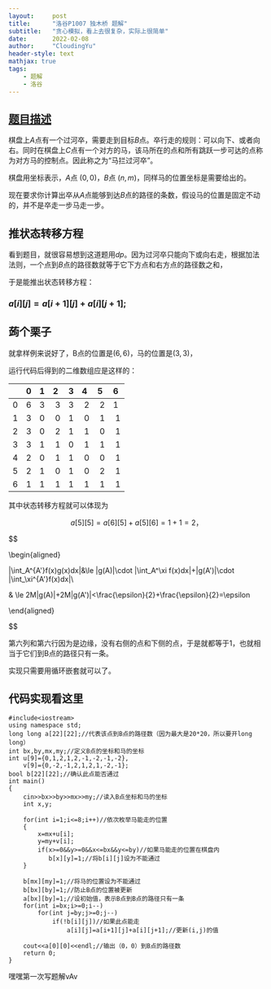 ```yaml
---
layout:     post
title:      "洛谷P1007 独木桥 题解"
subtitle:   "贪心模拟，看上去很复杂，实际上很简单"
date:       2022-02-08
author:     "CloudingYu"
header-style: text
mathjax: true
tags:
    - 题解
    - 洛谷
---
```

## [题目描述](https://www.luogu.com.cn/problem/P1002)

棋盘上$A$点有一个过河卒，需要走到目标$B$点。卒行走的规则：可以向下、或者向右。同时在棋盘上$C$点有一个对方的马，该马所在的点和所有跳跃一步可达的点称为对方马的控制点。因此称之为“马拦过河卒”。

棋盘用坐标表示，$A$点 $(0,0)$，$B$点 $(n,m)$，同样马的位置坐标是需要给出的。

现在要求你计算出卒从$A$点能够到达$B$点的路径的条数，假设马的位置是固定不动的，并不是卒走一步马走一步。

## 推状态转移方程
看到题目，就很容易想到这道题用$dp$。因为过河卒只能向下或向右走，根据加法法则，一个点到$B$点的路径数就等于它下方点和右方点的路径数之和，

于是能推出状态转移方程：
### $a [ i ][ j ] = a [ i+1 ][ j ] + a [ i ][ j+1 ];$

## 蒟个栗子
就拿样例来说好了，B点的位置是$(6,6)$，马的位置是$(3,3)$，

运行代码后得到的二维数组应是这样的：

|   | 0 | 1 | 2 | 3 | 4 | 5 | 6 |
| -----------: | -----------: | -----------: | -----------: | -----------: | -----------: | -----------: | -----------: |
| 0 | 6 | 3 | 3 | 3 | 2 | 2 | 1 |
| 1 | 3 | 0 | 0 | 1 | 0 | 1 | 1 |
| 2 | 3 | 0 | 2 | 1 | 1 | 0 | 1 |
| 3 | 3 | 1 | 1 | 0 | 1 | 1 | 1 |
| 4 | 2 | 0 | 1 | 1 | 0 | 0 | 1 |
| 5 | 2 | 1 | 0 | 1 | 0 | 2 | 1 |
| 6 | 1 | 1 | 1 | 1 | 1 | 1 | 1 |

其中状态转移方程就可以体现为

$$
a [ 5 ][ 5 ] = a [ 6 ][ 5 ] + a [ 5 ][ 6 ] = 1 + 1 = 2，
$$



$$

  

\begin{aligned}

  

|\int_A^{A'}f(x)g(x)dx|&\le |g(A)|\cdot |\int_A^\xi f(x)dx|+|g(A')|\cdot |\int_\xi^{A'}f(x)dx|\\

  

& \le 2M|g(A)|+2M|g(A')|<\frac{\epsilon}{2}+\frac{\epsilon}{2}=\epsilon

  

\end{aligned}

  

$$

第六列和第六行因为是边缘，没有右侧的点和下侧的点，于是就都等于1，也就相当于它们到B点的路径只有一条。

实现只需要用循环嵌套就可以了。


## 代码实现看这里

```
#include<iostream>
using namespace std;
long long a[22][22];//代表该点到B点的路径数（因为最大是20*20，所以要开long long）
int bx,by,mx,my;//定义B点的坐标和马的坐标
int u[9]={0,1,2,1,2,-1,-2,-1,-2},
    v[9]={0,-2,-1,2,1,2,1,-2,-1};
bool b[22][22];//确认此点能否通过
int main()
{
    cin>>bx>>by>>mx>>my;//读入B点坐标和马的坐标
    int x,y;
    
    for(int i=1;i<=8;i++)//依次枚举马能走的位置
    {
        x=mx+u[i];
        y=my+v[i];
        if(x>=0&&y>=0&&x<=bx&&y<=by)//如果马能走的位置在棋盘内
           b[x][y]=1;//将b[i][j]设为不能通过
    }
    
    b[mx][my]=1;//将马的位置设为不能通过
    b[bx][by]=1;//防止B点的位置被更新
    a[bx][by]=1;//设初始值，表示B点到B点的路径只有一条
    for(int i=bx;i>=0;i--)
        for(int j=by;j>=0;j--)
            if(!b[i][j])//如果此点能走
                a[i][j]=a[i+1][j]+a[i][j+1];//更新(i,j)的值          
                
    cout<<a[0][0]<<endl;//输出（0，0）到B点的路径数
    return 0;
}

```

嘿嘿第一次写题解vAv

